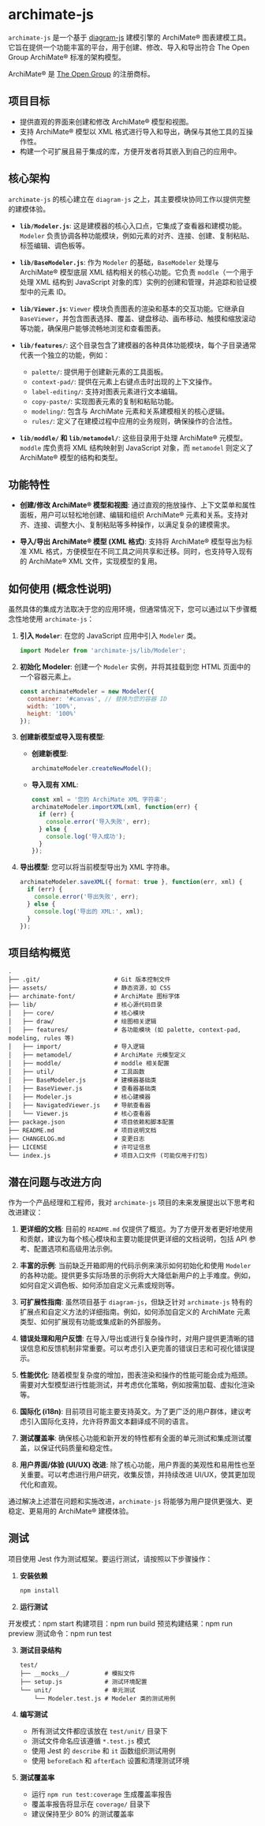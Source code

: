 # archimate-js

`archimate-js` 是一个基于 [diagram-js](https://github.com/bpmn-io/diagram-js) 建模引擎的 ArchiMate® 图表建模工具。它旨在提供一个功能丰富的平台，用于创建、修改、导入和导出符合 The Open Group ArchiMate® 标准的架构模型。

ArchiMate® 是 [The Open Group](https://www.opengroup.org/archimate-forum/archimate-overview) 的注册商标。

## 项目目标

*   提供直观的界面来创建和修改 ArchiMate® 模型和视图。
*   支持 ArchiMate® 模型以 XML 格式进行导入和导出，确保与其他工具的互操作性。
*   构建一个可扩展且易于集成的库，方便开发者将其嵌入到自己的应用中。

## 核心架构

`archimate-js` 的核心建立在 `diagram-js` 之上，其主要模块协同工作以提供完整的建模体验。

*   **`lib/Modeler.js`**:
    这是建模器的核心入口点，它集成了查看器和建模功能。`Modeler` 负责协调各种功能模块，例如元素的对齐、连接、创建、复制粘贴、标签编辑、调色板等。

*   **`lib/BaseModeler.js`**:
    作为 `Modeler` 的基础，`BaseModeler` 处理与 ArchiMate® 模型底层 XML 结构相关的核心功能。它负责 `moddle`（一个用于处理 XML 结构到 JavaScript 对象的库）实例的创建和管理，并追踪和验证模型中的元素 ID。

*   **`lib/Viewer.js`**:
    `Viewer` 模块负责图表的渲染和基本的交互功能。它继承自 `BaseViewer`，并包含图表选择、覆盖、键盘移动、画布移动、触摸和缩放滚动等功能，确保用户能够流畅地浏览和查看图表。

*   **`lib/features/`**:
    这个目录包含了建模器的各种具体功能模块，每个子目录通常代表一个独立的功能，例如：
    *   `palette/`: 提供用于创建新元素的工具面板。
    *   `context-pad/`: 提供在元素上右键点击时出现的上下文操作。
    *   `label-editing/`: 支持对图表元素进行文本编辑。
    *   `copy-paste/`: 实现图表元素的复制和粘贴功能。
    *   `modeling/`: 包含与 ArchiMate 元素和关系建模相关的核心逻辑。
    *   `rules/`: 定义了在建模过程中应用的业务规则，确保操作的合法性。

*   **`lib/moddle/` 和 `lib/metamodel/`**:
    这些目录用于处理 ArchiMate® 元模型。`moddle` 库负责将 XML 结构映射到 JavaScript 对象，而 `metamodel` 则定义了 ArchiMate® 模型的结构和类型。

## 功能特性

*   **创建/修改 ArchiMate® 模型和视图**:
    通过直观的拖放操作、上下文菜单和属性面板，用户可以轻松地创建、编辑和组织 ArchiMate® 元素和关系。支持对齐、连接、调整大小、复制粘贴等多种操作，以满足复杂的建模需求。

*   **导入/导出 ArchiMate® 模型 (XML 格式)**:
    支持将 ArchiMate® 模型导出为标准 XML 格式，方便模型在不同工具之间共享和迁移。同时，也支持导入现有的 ArchiMate® XML 文件，实现模型的复用。

## 如何使用 (概念性说明)

虽然具体的集成方法取决于您的应用环境，但通常情况下，您可以通过以下步骤概念性地使用 `archimate-js`：

1.  **引入 `Modeler`**:
    在您的 JavaScript 应用中引入 `Modeler` 类。

    ```javascript
    import Modeler from 'archimate-js/lib/Modeler';
    ```

2.  **初始化 Modeler**:
    创建一个 `Modeler` 实例，并将其挂载到您 HTML 页面中的一个容器元素上。

    ```javascript
    const archimateModeler = new Modeler({
      container: '#canvas', // 替换为您的容器 ID
      width: '100%',
      height: '100%'
    });
    ```

3.  **创建新模型或导入现有模型**:
    *   **创建新模型**:
        ```javascript
        archimateModeler.createNewModel();
        ```
    *   **导入现有 XML**:
        ```javascript
        const xml = '您的 ArchiMate XML 字符串';
        archimateModeler.importXML(xml, function(err) {
          if (err) {
            console.error('导入失败', err);
          } else {
            console.log('导入成功');
          }
        });
        ```

4.  **导出模型**:
    您可以将当前模型导出为 XML 字符串。

    ```javascript
    archimateModeler.saveXML({ format: true }, function(err, xml) {
      if (err) {
        console.error('导出失败', err);
      } else {
        console.log('导出的 XML:', xml);
      }
    });
    ```

## 项目结构概览

```
.
├── .git/                     # Git 版本控制文件
├── assets/                   # 静态资源，如 CSS
├── archimate-font/           # ArchiMate 图标字体
├── lib/                      # 核心源代码目录
│   ├── core/                 # 核心模块
│   ├── draw/                 # 绘图相关逻辑
│   ├── features/             # 各功能模块 (如 palette, context-pad, modeling, rules 等)
│   ├── import/               # 导入逻辑
│   ├── metamodel/            # ArchiMate 元模型定义
│   ├── moddle/               # moddle 相关配置
│   ├── util/                 # 工具函数
│   ├── BaseModeler.js        # 建模器基础类
│   ├── BaseViewer.js         # 查看器基础类
│   ├── Modeler.js            # 核心建模器
│   ├── NavigatedViewer.js    # 导航查看器
│   └── Viewer.js             # 核心查看器
├── package.json              # 项目依赖和脚本配置
├── README.md                 # 项目说明文档
├── CHANGELOG.md              # 变更日志
├── LICENSE                   # 许可证信息
└── index.js                  # 项目入口文件 (可能仅用于打包)
```

## 潜在问题与改进方向

作为一个产品经理和工程师，我对 `archimate-js` 项目的未来发展提出以下思考和改进建议：

1.  **更详细的文档**:
    目前的 `README.md` 仅提供了概览。为了方便开发者更好地使用和贡献，建议为每个核心模块和主要功能提供更详细的文档说明，包括 API 参考、配置选项和高级用法示例。

2.  **丰富的示例**:
    当前缺乏开箱即用的代码示例来演示如何初始化和使用 `Modeler` 的各种功能。提供更多实际场景的示例将大大降低新用户的上手难度。例如，如何自定义调色板、如何添加自定义元素或规则等。

3.  **可扩展性指南**:
    虽然项目基于 `diagram-js`，但缺乏针对 `archimate-js` 特有的扩展点和自定义方法的详细指南。例如，如何添加自定义的 ArchiMate 元素类型、如何扩展现有功能或集成新的外部服务。

4.  **错误处理和用户反馈**:
    在导入/导出或进行复杂操作时，对用户提供更清晰的错误信息和反馈机制非常重要。可以考虑引入更完善的错误日志和可视化错误提示。

5.  **性能优化**:
    随着模型复杂度的增加，图表渲染和操作的性能可能会成为瓶颈。需要对大型模型进行性能测试，并考虑优化策略，例如按需加载、虚拟化渲染等。

6.  **国际化 (i18n)**:
    目前项目可能主要支持英文。为了更广泛的用户群体，建议考虑引入国际化支持，允许将界面文本翻译成不同的语言。

7.  **测试覆盖率**:
    确保核心功能和新开发的特性都有全面的单元测试和集成测试覆盖，以保证代码质量和稳定性。

8.  **用户界面/体验 (UI/UX) 改进**:
    除了核心功能，用户界面的美观性和易用性也至关重要。可以考虑进行用户研究，收集反馈，并持续改进 UI/UX，使其更加现代化和直观。

通过解决上述潜在问题和实施改进，`archimate-js` 将能够为用户提供更强大、更稳定、更易用的 ArchiMate® 建模体验。

## 测试

项目使用 Jest 作为测试框架。要运行测试，请按照以下步骤操作：

1. **安装依赖**
   ```bash
   npm install
   ```

2. **运行测试**

开发模式：npm start
构建项目：npm run build
预览构建结果：npm run preview
测试命令：npm run test

3. **测试目录结构**
   ```
   test/
   ├── __mocks__/          # 模拟文件
   ├── setup.js            # 测试环境配置
   └── unit/               # 单元测试
       └── Modeler.test.js # Modeler 类的测试用例
   ```

4. **编写测试**
   - 所有测试文件都应该放在 `test/unit/` 目录下
   - 测试文件命名应该遵循 `*.test.js` 模式
   - 使用 Jest 的 `describe` 和 `it` 函数组织测试用例
   - 使用 `beforeEach` 和 `afterEach` 设置和清理测试环境

5. **测试覆盖率**
   - 运行 `npm run test:coverage` 生成覆盖率报告
   - 覆盖率报告将显示在 `coverage/` 目录下
   - 建议保持至少 80% 的测试覆盖率
